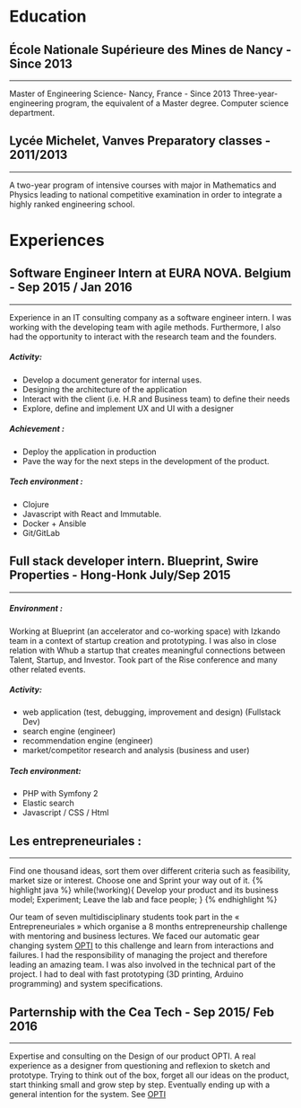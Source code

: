 # Education

## École Nationale Supérieure des Mines de Nancy - Since 2013
--------------------------------------------------------------------

Master of Engineering Science- Nancy, France - Since 2013
Three-year-engineering program, the equivalent of a Master degree.
Computer science department.

## Lycée Michelet, Vanves Preparatory classes - 2011/2013
--------------------------------------------------------------------
A two-year program of intensive courses with major in Mathematics and Physics leading to national competitive examination in order to integrate a highly ranked engineering school.




# Experiences

## Software Engineer Intern at EURA NOVA. Belgium - Sep 2015 / Jan 2016
--------------------------------------------------------------------
Experience in an IT consulting company as a software engineer intern. I was working with the developing team with agile methods. Furthermore, I also had the opportunity to interact with the research team and the founders.

##### Activity:
* Develop a document generator for internal uses.
* Designing the architecture of the application
* Interact with the client (i.e. H.R and Business team) to define their needs
* Explore, define and implement UX and UI with a designer

##### Achievement :
* Deploy the application in production
* Pave the way for the next steps in the development of the product.

##### Tech environment :
* Clojure
* Javascript with React and Immutable.
* Docker + Ansible
* Git/GitLab


## Full stack developer intern. Blueprint, Swire Properties - Hong-Honk July/Sep 2015
--------------------------------------------------------------------

##### Environment :
Working at Blueprint (an accelerator and co-working space) with Izkando team in a context of startup creation and prototyping. I was also in close relation with Whub a startup that creates meaningful connections between Talent, Startup, and Investor.
Took part of the Rise conference and many other related events.

##### Activity:
* web application (test, debugging, improvement and design)  (Fullstack Dev)
* search engine (engineer)
* recommendation engine (engineer)
* market/competitor research and analysis (business and user)

##### Tech environment:
* PHP with Symfony 2
* Elastic search
* Javascript / CSS / Html

## Les entrepreneuriales :
--------------------------------------------------------------------
Find one thousand ideas, sort them over different criteria such as feasibility, market size or interest.
Choose one and Sprint your way out of it.
{% highlight java %}
while(!working){
 Develop your product and its business model;
 Experiment;
 Leave the lab and face people;
}
{% endhighlight %}



Our team of seven multidisciplinary students took part in the « Entrepreneuriales » which organise a 8 months entrepreneurship challenge with mentoring and business lectures. We faced our automatic gear changing system [OPTI](/opti) to this challenge and learn from interactions and failures.
I had the responsibility of managing the project and therefore leading an amazing team. I was also involved in the technical part of the project. I had to deal with fast prototyping (3D printing, Arduino programming) and system specifications.

## Parternship with the Cea Tech - Sep 2015/ Feb 2016
--------------------------------------------------------------------
Expertise and consulting on the Design of our product OPTI.
A real experience as a designer from questioning and reflexion to sketch and prototype.
Trying to think out of the box, forget all our ideas on the product, start thinking small and grow step by step. Eventually ending up with a general intention for the system.
See [OPTI](/opti)
